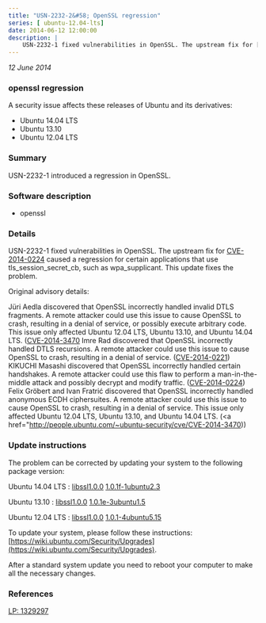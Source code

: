 ```yaml
---
title: "USN-2232-2&#58; OpenSSL regression"
series: [ ubuntu-12.04-lts]
date: 2014-06-12 12:00:00
description: |
    USN-2232-1 fixed vulnerabilities in OpenSSL. The upstream fix for [CVE-2014-0224](http://people.ubuntu.com/~ubuntu-security/cve/CVE-2014-0224) caused a regression for certain applications that use tls_session_secret_cb, such as wpa_supplicant. This update fixes the problem.
--- 
```

 
 

*12 June 2014*

### openssl regression

A security issue affects these releases of Ubuntu and its derivatives:

* Ubuntu 14.04 LTS
* Ubuntu 13.10
* Ubuntu 12.04 LTS

### Summary

USN-2232-1 introduced a regression in OpenSSL. 

### Software description

* openssl 

### Details

USN-2232-1 fixed vulnerabilities in OpenSSL. The upstream fix for [CVE-2014-0224](http://people.ubuntu.com/~ubuntu-security/cve/CVE-2014-0224) caused a regression for certain applications that use tls_session_secret_cb, such as wpa_supplicant. This update fixes the problem.

Original advisory details:

 Jüri Aedla discovered that OpenSSL incorrectly handled invalid DTLS fragments. A remote attacker could use this issue to cause OpenSSL to crash, resulting in a denial of service, or possibly execute arbitrary code. This issue only affected Ubuntu 12.04 LTS, Ubuntu 13.10, and Ubuntu 14.04 LTS. ([CVE-2014-3470](http://people.ubuntu.com/~ubuntu-security/cve/CVE-2014-0195">CVE-2014-0195</a>) Imre Rad discovered that OpenSSL incorrectly handled DTLS recursions. A remote attacker could use this issue to cause OpenSSL to crash, resulting in a denial of service. (<a href="http://people.ubuntu.com/~ubuntu-security/cve/CVE-2014-0221">CVE-2014-0221</a>) KIKUCHI Masashi discovered that OpenSSL incorrectly handled certain handshakes. A remote attacker could use this flaw to perform a man-in-the-middle attack and possibly decrypt and modify traffic. (<a href="http://people.ubuntu.com/~ubuntu-security/cve/CVE-2014-0224">CVE-2014-0224</a>) Felix Gröbert and Ivan Fratrić discovered that OpenSSL incorrectly handled anonymous ECDH ciphersuites. A remote attacker could use this issue to cause OpenSSL to crash, resulting in a denial of service. This issue only affected Ubuntu 12.04 LTS, Ubuntu 13.10, and Ubuntu 14.04 LTS. (<a href="http://people.ubuntu.com/~ubuntu-security/cve/CVE-2014-3470)) 

### Update instructions

The problem can be corrected by updating your system to the following package version:

Ubuntu 14.04 LTS
 : [libssl1.0.0](https://launchpad.net/ubuntu/+source/openssl) <span> [1.0.1f-1ubuntu2.3](https://launchpad.net/ubuntu/+source/openssl/1.0.1f-1ubuntu2.3) </span> 

Ubuntu 13.10
 : [libssl1.0.0](https://launchpad.net/ubuntu/+source/openssl) <span> [1.0.1e-3ubuntu1.5](https://launchpad.net/ubuntu/+source/openssl/1.0.1e-3ubuntu1.5) </span> 

Ubuntu 12.04 LTS
 : [libssl1.0.0](https://launchpad.net/ubuntu/+source/openssl) <span> [1.0.1-4ubuntu5.15](https://launchpad.net/ubuntu/+source/openssl/1.0.1-4ubuntu5.15) </span> 

To update your system, please follow these instructions: [https://wiki.ubuntu.com/Security/Upgrades](https://wiki.ubuntu.com/Security/Upgrades).

After a standard system update you need to reboot your computer to make all the necessary changes. 

### References

 
 [LP: 1329297](https://launchpad.net/bugs/1329297)
 

